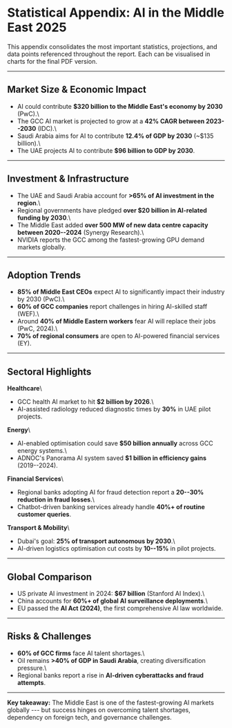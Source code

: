 # Statistical Appendix: AI in the Middle East 2025

This appendix consolidates the most important statistics, projections,
and data points referenced throughout the report. Each can be visualised
in charts for the final PDF version.

------------------------------------------------------------------------

## Market Size & Economic Impact

-   AI could contribute **\$320 billion to the Middle East's economy by
    2030** (PwC).\
-   The GCC AI market is projected to grow at a **42% CAGR between
    2023--2030** (IDC).\
-   Saudi Arabia aims for AI to contribute **12.4% of GDP by 2030**
    (\~\$135 billion).\
-   The UAE projects AI to contribute **\$96 billion to GDP by 2030**.

------------------------------------------------------------------------

## Investment & Infrastructure

-   The UAE and Saudi Arabia account for **\>65% of AI investment in the
    region**.\
-   Regional governments have pledged **over \$20 billion in AI-related
    funding by 2030**.\
-   The Middle East added **over 500 MW of new data centre capacity
    between 2020--2024** (Synergy Research).\
-   NVIDIA reports the GCC among the fastest-growing GPU demand markets
    globally.

------------------------------------------------------------------------

## Adoption Trends

-   **85% of Middle East CEOs** expect AI to significantly impact their
    industry by 2030 (PwC).\
-   **60% of GCC companies** report challenges in hiring AI-skilled
    staff (WEF).\
-   Around **40% of Middle Eastern workers** fear AI will replace their
    jobs (PwC, 2024).\
-   **70% of regional consumers** are open to AI-powered financial
    services (EY).

------------------------------------------------------------------------

## Sectoral Highlights

**Healthcare**\
- GCC health AI market to hit **\$2 billion by 2026**.\
- AI-assisted radiology reduced diagnostic times by **30%** in UAE pilot
projects.

**Energy**\
- AI-enabled optimisation could save **\$50 billion annually** across
GCC energy systems.\
- ADNOC's Panorama AI system saved **\$1 billion in efficiency gains**
(2019--2024).

**Financial Services**\
- Regional banks adopting AI for fraud detection report a **20--30%
reduction in fraud losses**.\
- Chatbot-driven banking services already handle **40%+ of routine
customer queries**.

**Transport & Mobility**\
- Dubai's goal: **25% of transport autonomous by 2030**.\
- AI-driven logistics optimisation cut costs by **10--15%** in pilot
projects.

------------------------------------------------------------------------

## Global Comparison

-   US private AI investment in 2024: **\$67 billion** (Stanford AI
    Index).\
-   China accounts for **60%+ of global AI surveillance deployments**.\
-   EU passed the **AI Act (2024)**, the first comprehensive AI law
    worldwide.

------------------------------------------------------------------------

## Risks & Challenges

-   **60% of GCC firms** face AI talent shortages.\
-   Oil remains **\>40% of GDP in Saudi Arabia**, creating
    diversification pressure.\
-   Regional banks report a rise in **AI-driven cyberattacks and fraud
    attempts**.

------------------------------------------------------------------------

**Key takeaway:** The Middle East is one of the fastest-growing AI
markets globally --- but success hinges on overcoming talent shortages,
dependency on foreign tech, and governance challenges.
